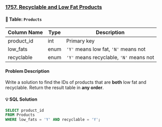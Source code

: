 
### [1757. Recyclable and Low Fat Products](https://leetcode.com/problems/recyclable-and-low-fat-products/solutions/?envType=study-plan-v2&envId=top-sql-50)

#### 🧾 Table: `Products`

| Column Name | Type  | Description                        |
|-------------|-------|------------------------------------|
| product_id  | int   | Primary key                        |
| low_fats    | enum  | `'Y'` means low fat, `'N'` means not |
| recyclable  | enum  | `'Y'` means recyclable, `'N'` means not |



#### Problem Description

Write a solution to find the IDs of products that are **both** low fat and recyclable.
Return the result table in **any order**.


#### 💡 SQL Solution

```sql
SELECT product_id
FROM Products
WHERE low_fats = 'Y' AND recyclable = 'Y';
